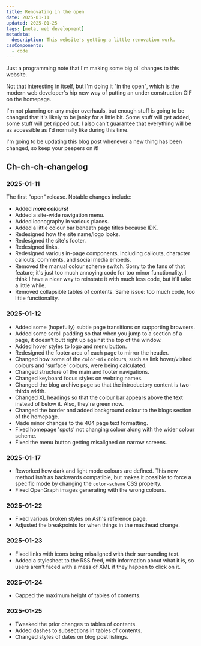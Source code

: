 ```yaml
---
title: Renovating in the open
date: 2025-01-11
updated: 2025-01-25
tags: [meta, web development]
metadata:
  description: This website's getting a little renovation work.
cssComponents:
  - code
---
```


Just a programming note that I'm making some big ol' changes to this website.

Not that interesting in itself, but I'm doing it "in the open", which is the modern web developer's hip new way of putting an under construction GIF on the homepage.

I'm not planning on any major overhauls, but enough stuff is going to be changed that it's likely to be janky for a little bit. Some stuff will get added, some stuff will get ripped out. I also can't guarantee that everything will be as accessible as I'd normally like during this time.

I'm going to be updating this blog post whenever a new thing has been changed, so keep your peepers on it!

## Ch-ch-ch-changelog

### 2025-01-11

The first "open" release. Notable changes include:

- Added **_more colours!_**
- Added a site-wide navigation menu.
- Added iconography in various places.
- Added a little colour bar beneath page titles because IDK.
- Redesigned how the site name/logo looks.
- Redesigned the site's footer.
- Redesigned links.
- Redesigned various in-page components, including callouts, character callouts, comments, and social media embeds.
- Removed the manual colour scheme switch. Sorry to the fans of that feature; it's just too much annoying code for too minor functionality. I think I have a nicer way to reinstate it with much less code, but it'll take a little while.
- Removed collapsible tables of contents. Same issue: too much code, too little functionality.

### 2025-01-12

- Added some (hopefully) subtle page transitions on supporting browsers.
- Added some scroll padding so that when you jump to a section of a page, it doesn't butt right up against the top of the window.
- Added hover styles to logo and menu button.
- Redesigned the footer area of each page to mirror the header.
- Changed how some of the `color-mix` colours, such as link hover/visited colours and 'surface' colours, were being calculated.
- Changed structure of the main and footer navigations.
- Changed keyboard focus styles on webring names.
- Changed the blog archive page so that the introductory content is two-thirds width.
- Changed XL headings so that the colour bar appears above the text instead of below it. Also, they're green now.
- Changed the border and added background colour to the blogs section of the homepage.
- Made minor changes to the 404 page text formatting.
- Fixed homepage 'spots' not changing colour along with the wider colour scheme.
- Fixed the menu button getting misaligned on narrow screens.

### 2025-01-17

- Reworked how dark and light mode colours are defined. This new method isn't as backwards compatible, but makes it possible to force a specific mode by changing the `color-scheme` CSS property.
- Fixed OpenGraph images generating with the wrong colours.

### 2025-01-22

- Fixed various broken styles on Ash's reference page.
- Adjusted the breakpoints for when things in the masthead change.

### 2025-01-23

- Fixed links with icons being misaligned with their surrounding text.
- Added a stylesheet to the RSS feed, with information about what it is, so users aren't faced with a mess of XML if they happen to click on it.

### 2025-01-24

- Capped the maximum height of tables of contents.

### 2025-01-25

- Tweaked the prior changes to tables of contents.
- Added dashes to subsections in tables of contents.
- Changed styles of dates on blog post listings.
